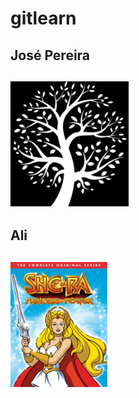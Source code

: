 # gitlearn

## José Pereira
## <img src="icons/jose.jpeg" height="200px" title="José Pereira">

## Ali
## <img src="icons/she ra.jpg" height="200px" title="Ali">
